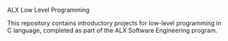  ALX Low Level Programming

This repository contains introductory projects for low-level programming in C language,
 completed as part of the ALX Software Engineering program.


